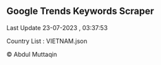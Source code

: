 

## Google Trends Keywords Scraper 
 
Last Update 23-07-2023 , 03:37:53

Country List :
VIETNAM.json



© Abdul Muttaqin 
